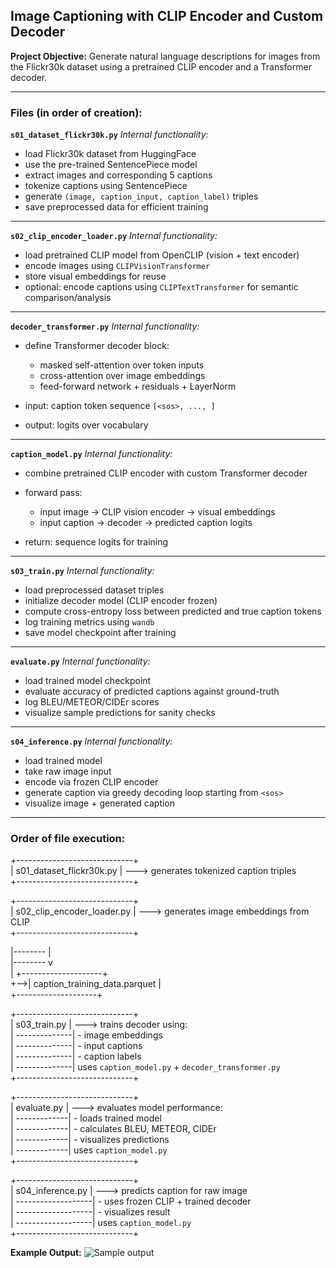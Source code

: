 ## Image Captioning with CLIP Encoder and Custom Decoder

**Project Objective:**
Generate natural language descriptions for images from the Flickr30k dataset using a pretrained CLIP encoder and a Transformer decoder.

---

### Files (in order of creation):

**`s01_dataset_flickr30k.py`**
_Internal functionality:_

- load Flickr30k dataset from HuggingFace
- use the pre-trained SentencePiece model
- extract images and corresponding 5 captions
- tokenize captions using SentencePiece
- generate `(image, caption_input, caption_label)` triples
- save preprocessed data for efficient training

---

**`s02_clip_encoder_loader.py`**
_Internal functionality:_

- load pretrained CLIP model from OpenCLIP (vision + text encoder)
- encode images using `CLIPVisionTransformer`
- store visual embeddings for reuse
- optional: encode captions using `CLIPTextTransformer` for semantic comparison/analysis

---

**`decoder_transformer.py`**
_Internal functionality:_

- define Transformer decoder block:

  - masked self-attention over token inputs
  - cross-attention over image embeddings
  - feed-forward network + residuals + LayerNorm

- input: caption token sequence `[<sos>, ..., ]`
- output: logits over vocabulary

---

**`caption_model.py`**
_Internal functionality:_

- combine pretrained CLIP encoder with custom Transformer decoder
- forward pass:

  - input image → CLIP vision encoder → visual embeddings
  - input caption → decoder → predicted caption logits

- return: sequence logits for training

---

**`s03_train.py`**
_Internal functionality:_

- load preprocessed dataset triples
- initialize decoder model (CLIP encoder frozen)
- compute cross-entropy loss between predicted and true caption tokens
- log training metrics using `wandb`
- save model checkpoint after training

---

**`evaluate.py`**
_Internal functionality:_

- load trained model checkpoint
- evaluate accuracy of predicted captions against ground-truth
- log BLEU/METEOR/CIDEr scores
- visualize sample predictions for sanity checks

---

**`s04_inference.py`**
_Internal functionality:_

- load trained model
- take raw image input
- encode via frozen CLIP encoder
- generate caption via greedy decoding loop starting from `<sos>`
- visualize image + generated caption

---

### Order of file execution:

+-----------------------------+ <br>
| s01_dataset_flickr30k.py | ---> generates tokenized caption triples<br>
+-----------------------------+<br>

+-----------------------------+<br>
| s02_clip_encoder_loader.py | ---> generates image embeddings from CLIP<br>
+-----------------------------+<br>

|-------- |<br>
|-------- v<br>
| +--------------------+<br>
+-->| caption_training_data.parquet |<br>
+--------------------+<br>

+-----------------------------+<br>
| s03_train.py | ---> trains decoder using:<br>
| --------------| - image embeddings<br>
| --------------| - input captions<br>
| --------------| - caption labels<br>
| --------------| uses `caption_model.py` + `decoder_transformer.py`<br>
+-----------------------------+

+-----------------------------+<br>
| evaluate.py | ---> evaluates model performance:<br>
| -------------| - loads trained model<br>
| -------------| - calculates BLEU, METEOR, CIDEr<br>
| -------------| - visualizes predictions<br>
| -------------| uses `caption_model.py`<br>
+-----------------------------+<br>

+-----------------------------+<br>
| s04_inference.py | ---> predicts caption for raw image<br>
| -------------------| - uses frozen CLIP + trained decoder<br>
| -------------------| - visualizes result<br>
| -------------------| uses `caption_model.py`<br>
+-----------------------------+<br>

**Example Output:**
![Sample output](progress_imgs/inference.png)

